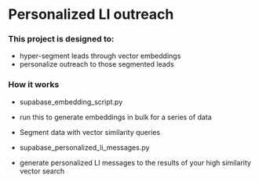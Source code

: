 # Personalized LI outreach #

### This project is designed to: ###
- hyper-segment leads through vector embeddings
- personalize outreach to those segmented leads

### How it works ###

- supabase_embedding_script.py
 - run this to generate embeddings in bulk for a series of data

- Segment data with vector similarity queries

- supabase_personalized_li_messages.py
 - generate personalized LI messages to the results of your high similarity vector search 

